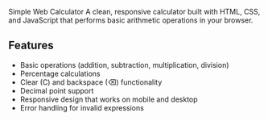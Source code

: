  Simple Web Calculator
A clean, responsive calculator built with HTML, CSS, and JavaScript that performs basic arithmetic operations in your browser.

## Features

- Basic operations (addition, subtraction, multiplication, division)
- Percentage calculations
- Clear (C) and backspace (⌫) functionality
- Decimal point support
- Responsive design that works on mobile and desktop
- Error handling for invalid expressions
